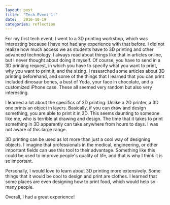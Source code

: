 ```yaml
---
layout: post
title:  "Tech Event 1!"
date:   2016-10-19
categories: reflection
---
```

For my first tech event, I went to a 3D printing workshop, which was interesting because I have not had any experience with that before. I did not realize how much access we as students have to 3D printing and other advanced technology. I always read about things like that in articles online, but I never thought about doing it myself. Of course, you have to send in a 3D printing request, in which you have to specify what you want to print, why you want to print it, and the sizing. I researched some articles about 3D printing beforehand, and some of the things that I learned that you can print included dinosaur bones, a bust of Yoda, your face in chocolate, and a customized iPhone case. These all seemed very random but also very interesting.

I learned a lot about the specifics of 3D printing. Unlike a 2D printer, a 3D one prints an object in layers. Basically, if you can draw and design something, you are able to print it in 3D. This seems daunting to someone like me, who is terrible at drawing and design. The time that it takes to print something in 3D apparently can take anywhere from hours to days. I was not aware of this large range.

3D printing can be used as lot more than just a cool way of designing objects. I imagine that professionals in the medical, engineering, or other important fields can use this tool to their advantage. Something like this could be used to improve people's quality of life, and that is why I think it is so important.

Personally, I would love to learn about 3D printing more extensively. Some things that it would be cool to design and print are clothes. I learned that some places are even designing how to print food, which would help so many people.

Overall, I had a great experience!